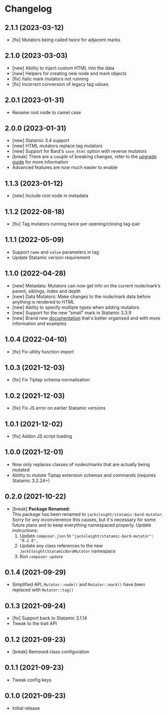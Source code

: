 # Changelog

## 2.1.1 (2023-03-12)

- [fix] Mutators being called twice for adjacent marks

## 2.1.0 (2023-03-03)

- [new] Ability to inject custom HTML into the data
- [new] Helpers for creating new node and mark objects
- [fix] Italic mark mutators not running
- [fix] Incorrect conversion of legacy tag values

## 2.0.1 (2023-01-31)

- Rename root node to camel case

## 2.0.0 (2023-01-31)

- [new] Statamic 3.4 support
- [new] HTML mutators replace tag mutators
- [new] Support for Bard's `save_html` option with reverse mutators
- [break] There are a couple of breaking changes, refer to the [upgrade guide](https://jacksleight.dev/docs/bard-mutator/upgrade-1-0-to-2-0) for more information
- Advanced features are now much easier to enable

## 1.1.3 (2023-01-12)

- [new] Include root node in metadata

## 1.1.2 (2022-08-18)

- [fix] Tag mutators running twice per opening/closing tag-pair

## 1.1.1 (2022-05-09)

- Support `name` and  `value` parameters in tag
- Update Statamic version requirement

## 1.1.0 (2022-04-28)

- [new] Metadata: Mutators can now get info on the current node/mark’s parent, siblings, index and depth
- [new] Data Mutators: Make changes to the node/mark data before anything is rendered to HTML
- [new] Ability to specify multiple types when adding mutators
- [new] Support for the new "small" mark in Statamic 3.3.9
- [new] Brand new [documentation](https://jacksleight.dev/docs/bard-mutato/) that's better organised and with more information and examples 

## 1.0.4 (2022-04-10)

- [fix] Fix utility function import

## 1.0.3 (2021-12-03)

- [fix] Fix Tiptap schema normalization

## 1.0.2 (2021-12-03)

- [fix] Fix JS error on earlier Statamic versions

## 1.0.1 (2021-12-02)

- [fix] Addon JS script loading

## 1.0.0 (2021-12-01)

- Now only replaces classes of nodes/marks that are actually being mutated
- Ability to mutate Tiptap extension schemas and commands (requires Statamic 3.2.24+)

## 0.2.0 (2021-10-22)

- [break] **Package Renamed:**  
This package has been renamed to `jacksleight/statamic-bard-mutator`. Sorry for any inconvienence this causes, but it's necessary for some future plans and to keep everything namespaced properly. Update instructions:
    1. Update `composer.json` to `"jacksleight/statamic-bard-mutator": "0.2.0",`
    2. Update any class references to the new `JackSleight\StatamicBardMutator` namespace
    3. Run `composer update`

## 0.1.4 (2021-09-29)

- Simplified API, `Mutator::node()` and `Mutator::mark()` have been replaced with `Mutator::tag()`

## 0.1.3 (2021-09-24)

- [fix] Support back to Statamic 3.1.14
- Tweak to the trait API

## 0.1.2 (2021-09-23)

- [break] Removed class configuration

## 0.1.1 (2021-09-23)

- Tweak config keys

## 0.1.0 (2021-09-23)

- Initial release
